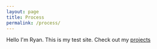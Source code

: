 ```yaml
---
layout: page
title: Process
permalink: /process/
---
```

Hello I'm Ryan. This is my test site. Check out my [projects](/projects)
